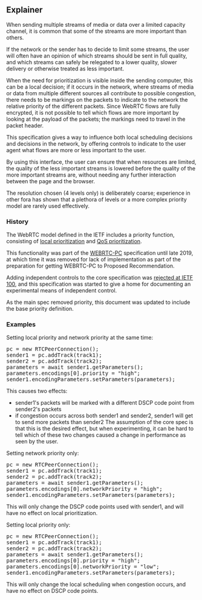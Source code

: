 ## Explainer

When sending multiple streams of media or data over a limited capacity channel, it is common that some of the streams are more important than others.

If the network or the sender has to decide to limit some streams, the user will often have an opinion of which streams should be sent in full quality, and which streams can safely be relegated to a lower quality, slower delivery or otherwise treated as less important.

When the need for prioritization is visible inside the sending computer, this can be a local decision; if it occurs in the network, where streams of media or data from multiple different sources all contribute to possible congestion, there needs to be markings on the packets to indicate to the network the relative priority of the different packets. Since WebRTC flows are fully encrypted, it is not possible to tell which flows are more important by looking at the payload of the packets; the markings need to travel in the packet header.

This specification gives a way to influence both local scheduling decisions and decisions in the network, by offering controls to indicate to the user agent what flows are more or less important to the user.

By using this interface, the user can ensure that when resources are limited, the quality of the less important streams is lowered before the quality of the more important streams are, without needing any further interaction between the page and the browser.

The resolution chosen (4 levels only) is deliberately coarse; experience in other fora has shown that a plethora of levels or a more complex priority model are rarely used effectively.

### History

The WebRTC model defined in the IETF includes a priority function, consisting of [local prioritization](https://tools.ietf.org/html/draft-ietf-rtcweb-transports-17#section-4.1) and [QoS prioritization](https://tools.ietf.org/html/draft-ietf-rtcweb-transports-17#section-4.2).

This functionality was part of the [WEBRTC-PC](https://w3c.github.io/webrtc-pc/) specification until late 2019, at which time it was removed for lack of
implementation as part of the preparation for getting WEBRTC-PC to Proposed Recommendation.

Adding independent controls to the core specification was [rejected at IETF 100](https://datatracker.ietf.org/meeting/100/materials/minutes-100-rtcweb/), and this specification was started to give a home for documenting an experimental means of independent control.

As the main spec removed priority, this document was updated to include the base priority definition.

### Examples

Setting local priority and network priority at the same time:
<pre>
pc = new RTCPeerConnection();
sender1 = pc.addTrack(track1);
sender2 = pc.addTrack(track2);
parameters = await sender1.getParameters();
parameters.encodings[0].priority = "high";
sender1.encodingParameters.setParameters(parameters);
</pre>
This causes two effects:
- sender1's packets will be marked with a different DSCP code point from sender2's packets
- if congestion occurs across both sender1 and sender2, sender1 will get to send more packets than sender2
The assumption of the core spec is that this is the desired effect, but when experimenting, it can be hard to tell which of these two changes caused a change in performance as seen by the user.

Setting network priority only:

<pre>
pc = new RTCPeerConnection();
sender1 = pc.addTrack(track1);
sender2 = pc.addTrack(track2);
parameters = await sender1.getParameters();
parameters.encodings[0].networkPriority = "high";
sender1.encodingParameters.setParameters(parameters);
</pre>

This will only change the DSCP code points used with sender1, and will have no effect on local prioritization.

Setting local priority only:

<pre>
pc = new RTCPeerConnection();
sender1 = pc.addTrack(track1);
sender2 = pc.addTrack(track2);
parameters = await sender1.getParameters();
parameters.encodings[0].priority = "high";
parameters.encodings[0].networkPriority = "low";
sender1.encodingParameters.setParameters(parameters);
</pre>

This will only change the local scheduling when congestion occurs, and have no effect on DSCP code points.
